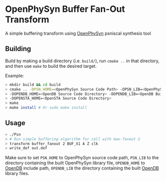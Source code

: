 # OpenPhySyn Buffer Fan-Out Transform

A simple buffering transform using [OpenPhySyn](https://github.com/The-OpenROAD-Project/OpenPhySyn) psniscal synthesis tool

## Building

Build by making a build directory (i.e. `build/`), run `cmake ..` in that directory, and then use `make` to build the desired target.

Example:

```bash
> mkdir build && cd build
> cmake .. -DPSN_HOME=<OpenPhySyn Source Code Path> -DPSN_LIB=<OpenPhySyn Built Library Directory> \
> -DOPENDB_HOME=<OpenDB Source Code Directory> -DOPENDB_LIB=<OpenDB Built Library Directory> \
> -DOPENSTA_HOME=<OpenSTA Source Code Directory>
> make
> make install # Or sudo make install
```

## Usage

```bash
> ./Psn
> # Run simple buffering algorithm for cell with max-fanout 2
> transform buffer_fanout 2 BUF_X1 A Z clk
> write_def out.def
```

Make sure to set `PSN_HOME` to OpenPhySyn source code path, `PSN_LIB` to the directory containing the built OpenPhySyn library file, `OPENDB_HOME` to [OpenDB](https://github.com/The-OpenROAD-Project/OpenDB) include path, `OPENDB_LIB` the directory containing the built [OpenDB](https://github.com/The-OpenROAD-Project/OpenDB) library files.
